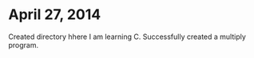 
# April 27, 2014
Created directory hhere I am learning C. 
Successfully created a multiply program.
